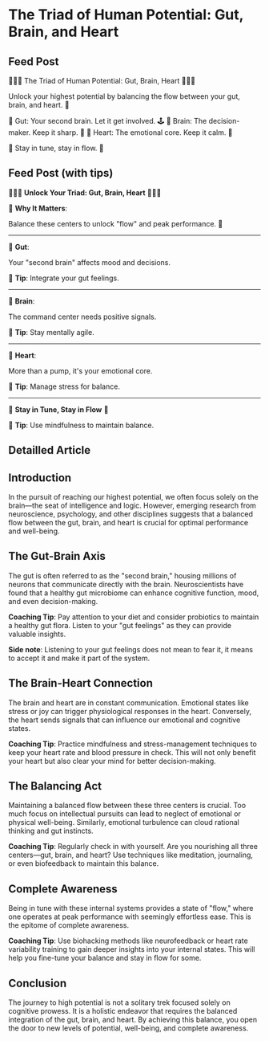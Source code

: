 # The Triad of Human Potential: Gut, Brain, and Heart

## Feed Post

🧠💖🦠 The Triad of Human Potential: Gut, Brain, Heart 🦠💖🧠

Unlock your highest potential by balancing the flow between your gut, brain, and heart. 🔄

🦠 Gut: Your second brain. Let it get involved. 🕹️
🧠 Brain: The decision-maker. Keep it sharp. 🎯
💖 Heart: The emotional core. Keep it calm. 🌊

🌟 Stay in tune, stay in flow. 🌟

## Feed Post (with tips)

🧠💖🦠 **Unlock Your Triad: Gut, Brain, Heart** 🦠💖🧠

🌟 **Why It Matters**:

Balance these centers to unlock "flow" and peak performance. 🌟

---

🦠 **Gut**:

Your "second brain" affects mood and decisions.

🎯 **Tip**: Integrate your gut feelings.

---

🧠 **Brain**:

The command center needs positive signals.

🎯 **Tip**: Stay mentally agile.

---

💖 **Heart**:

More than a pump, it's your emotional core.

🎯 **Tip**: Manage stress for balance.

---

🌟 **Stay in Tune, Stay in Flow** 🌟

🎯 **Tip**: Use mindfulness to maintain balance.

## Detailled Article

## **Introduction**

In the pursuit of reaching our highest potential, we often focus solely on the brain—the seat of intelligence and logic. However, emerging research from neuroscience, psychology, and other disciplines suggests that a balanced flow between the gut, brain, and heart is crucial for optimal performance and well-being.

## **The Gut-Brain Axis**

The gut is often referred to as the "second brain," housing millions of neurons that communicate directly with the brain. Neuroscientists have found that a healthy gut microbiome can enhance cognitive function, mood, and even decision-making.

**Coaching Tip**: Pay attention to your diet and consider probiotics to maintain a healthy gut flora. Listen to your "gut feelings" as they can provide valuable insights.

**Side note**: Listening to your gut feelings does not mean to fear it, it means to accept it and make it part of the system.

## **The Brain-Heart Connection**

The brain and heart are in constant communication. Emotional states like stress or joy can trigger physiological responses in the heart. Conversely, the heart sends signals that can influence our emotional and cognitive states.

**Coaching Tip**: Practice mindfulness and stress-management techniques to keep your heart rate and blood pressure in check. This will not only benefit your heart but also clear your mind for better decision-making.

## **The Balancing Act**

Maintaining a balanced flow between these three centers is crucial. Too much focus on intellectual pursuits can lead to neglect of emotional or physical well-being. Similarly, emotional turbulence can cloud rational thinking and gut instincts.

**Coaching Tip**: Regularly check in with yourself. Are you nourishing all three centers—gut, brain, and heart? Use techniques like meditation, journaling, or even biofeedback to maintain this balance.

## **Complete Awareness**

Being in tune with these internal systems provides a state of "flow," where one operates at peak performance with seemingly effortless ease. This is the epitome of complete awareness.

**Coaching Tip**: Use biohacking methods like neurofeedback or heart rate variability training to gain deeper insights into your internal states. This will help you fine-tune your balance and stay in flow for some.

## **Conclusion**

The journey to high potential is not a solitary trek focused solely on cognitive prowess. It is a holistic endeavor that requires the balanced integration of the gut, brain, and heart. By achieving this balance, you open the door to new levels of potential, well-being, and complete awareness.